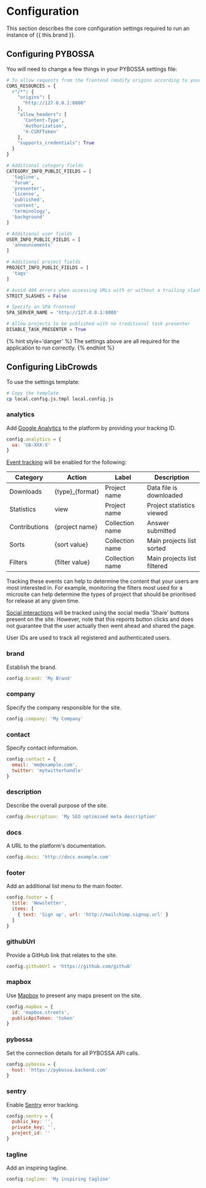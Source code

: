 # Configuration

This section describes the core configuration settings required to run an instance of {{ this.brand }}.

## Configuring PYBOSSA

You will need to change a few things in your PYBOSSA settings file:

``` python
# To allow requests from the frontend (modify origins according to your environment)
CORS_RESOURCES = {
  r"/*": {
    "origins": [
      "http://127.0.0.1:8080"
    ],
    "allow_headers": [
      'Content-Type',
      'Authorization',
      'X-CSRFToken'
    ],
    "supports_credentials": True
  }
}

# Additional category fields
CATEGORY_INFO_PUBLIC_FIELDS = [
  'tagline',
  'forum',
  'presenter',
  'license',
  'published',
  'content',
  'terminology',
  'background'
]

# Additional user fields
USER_INFO_PUBLIC_FIELDS = [
  'announcements'
]

# Additional project fields
PROJECT_INFO_PUBLIC_FIELDS = [
  'tags'
]

# Avoid 404 errors when accessing URLs with or without a trailing slash
STRICT_SLASHES = False

# Specify an SPA frontend
SPA_SERVER_NAME = 'http://127.0.0.1:8080'

# Allow projects to be published with no traditional task presenter
DISABLE_TASK_PRESENTER = True
```

{% hint style='danger' %}
The settings above are all required for the application to run correctly.
{% endhint %}

## Configuring LibCrowds

To use the settings template:

```bash
# Copy the template
cp local.config.js.tmpl local.config.js
```

### analytics

Add [Google Analytics](https://analytics.google.com) to the platform by
providing your tracking ID.

```js
config.analytics = {
  ua: 'UA-XXX-X'
}
```

[Event tracking](https://developers.google.com/analytics/devguides/collection/analyticsjs/events)
will be enabled for the following:

| Category      | Action          | Label           | Description                 |
|---------------|-----------------|-----------------|-----------------------------|
| Downloads     | {type}_{format} | Project name    | Data file is downloaded     |
| Statistics    | view            | Project name    | Project statistics viewed   |
| Contributions | {project name}  | Collection name | Answer submitted            |
| Sorts         | {sort value}    | Collection name | Main projects list sorted   |
| Filters       | {filter value}  | Collection name | Main projects list filtered |

Tracking these events can help to determine the content that your users are most
interested in. For example, monitoring the filters most used for a microsite can
help determine the types of project that should be prioritised for release at
any given time.

[Social interactions](https://developers.google.com/analytics/devguides/collection/analyticsjs/social-interactions)
will be tracked using the social media 'Share' buttons present on the site.
However, note that this reports button clicks and does not guarantee that the
user actually then went ahead and shared the page.

User IDs are used to track all registered and authenticated users.

### brand

Establish the brand.

```js
config.brand: 'My Brand'
```

### company

Specify the company responsible for the site.

```js
config.company: 'My Company'
```

### contact

Specify contact information.

```js
config.contact = {
  email: 'me@example.com',
  twitter: 'mytwitterhandle'
}
```

### description

Describe the overall purpose of the site.

```js
config.description: 'My SEO optimised meta description'
```

### docs

A URL to the platform's documentation.

```js
config.docs: 'http://docs.example.com'
```

### footer

Add an additional list menu to the main footer.

```js
config.footer = {
  title: 'Newsletter',
  items: [
    { text: 'Sign up', url: 'http://mailchimp.signup.url' }
  ]
}
```

### githubUrl

Provide a GitHub link that relates to the site.

```js
config.githubUrl = 'https://github.com/github'
```

### mapbox

Use [Mapbox](https://www.mapbox.com/) to present any maps present on the site.
```js
config.mapbox = {
  id: 'mapbox.streets',
  publicApiToken: 'token'
}
```

### pybossa

Set the connection details for all PYBOSSA API calls.

```js
config.pybossa = {
  host: 'https://pybossa.backend.com'
}
```

### sentry

Enable [Sentry](https://sentry.io/) error tracking.

```js
config.sentry = {
  public_key: '',
  private_key: '',
  project_id: ''
}
```

### tagline

Add an inspiring tagline.

```js
config.tagline: 'My inspiring tagline'
```
